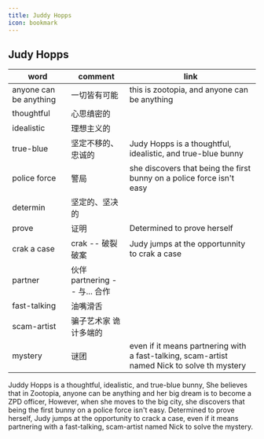 ```yaml
---
title: Juddy Hopps
icon: bookmark
---
```


## Judy Hopps


| word                  | comment                             | link                                                                  |
| ---------------------- | ----------------------------------- | --------------------------------------------------------------------- |
| anyone can be anything | 一切皆有可能                        | this is zootopia, and anyone can be anything                          |
| thoughtful             | 心思缜密的                          |                                                                       |
| idealistic             | 理想主义的                          |                                                                       |
| true-blue              | 坚定不移的、忠诚的                  | Judy Hopps is a thoughtful, idealistic, and true-blue bunny           |
| police force           | 警局                                | she discovers that being the first bunny on a police force isn't easy |
| determin               | 坚定的、坚决的                      |                                                                       |
| prove                  | 证明                                | Determined to prove herself                                           |
| crak a case            | crak -- 破裂 <br> 破案              | Judy jumps at the opportunnity to crak a case                         |
| partner                | 伙伴 <br> partnering -- 与... 合作 |                                                                       |
| fast-talking           | 油嘴滑舌                            |                                                                       |
| scam-artist            | 骗子艺术家 诡计多端的               |                                                                       |
| mystery                | 谜团                                |even if it means partnering with a fast-talking, scam-artist named Nick to solve th mystery|

Juddy Hopps is a thoughtful, idealistic, and true-blue bunny, She believes that in Zootopia, anyone can be anything and her big dream is to become a ZPD officer, However, when she moves to the big city, she discovers that being the first bunny on a police force isn't easy. Determined to prove herself, Judy jumps at the opportunity to crack a case, even if it means partnering with a fast-talking, scam-artist named Nick to solve the mystery.